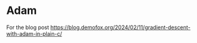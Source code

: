 # Adam
For the blog post https://blog.demofox.org/2024/02/11/gradient-descent-with-adam-in-plain-c/
